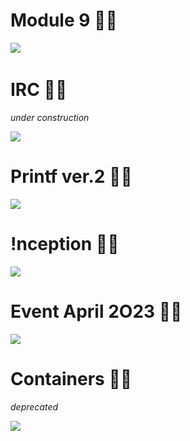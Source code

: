 
# Module 9 :woman_astronaut:
![](https://i.imgur.com/IYQ9WYt.jpg)
&nbsp;

<!---
![](https://i.imgur.com/NKUmw2h.jpg)
--->


# IRC :woman_farmer:
_under construction_

![](https://i.imgur.com/plfUVpo.jpg)

<!---
![](https://i.imgur.com/8DifIFr.jpg)
![](https://i.imgur.com/BdLTynx.jpg)
--->

# Printf ver.2 :woman_cook:
![](https://i.imgur.com/XHOhKMl.jpg)

# !nception :elf_woman:

![](https://i.imgur.com/w2XPjaZ.png)

<!---
![](https://i.imgur.com/Op6BF0O.png)
--->


# Event April 2O23 :woman_scientist:

![](https://i.imgur.com/TC2rniI.jpg)


# Containers :woman_teacher:
_deprecated_

![](https://i.imgur.com/FWvWTev.jpg)
